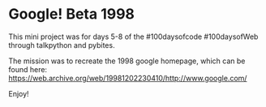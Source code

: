 # Google! Beta 1998

This mini project was for days 5-8 of the #100daysofcode #100daysofWeb through talkpython and pybites.

The mission was to recreate the 1998 google homepage, which can be found 
here: https://web.archive.org/web/19981202230410/http://www.google.com/

Enjoy!